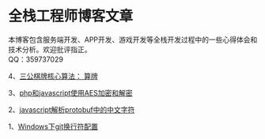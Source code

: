 # 全栈工程师博客文章
  本博客包含服务端开发、APP开发、游戏开发等全栈开发过程中的一些心得体会和技术分析。欢迎批评指正。  
  QQ：359737029


4、[三公棋牌核心算法： 算牌](https://github.com/solookin/blog/blob/master/%E4%B8%89%E5%85%AC%E6%A3%8B%E7%89%8C%E6%A0%B8%E5%BF%83%E7%AE%97%E6%B3%95%EF%BC%9A%20%E7%AE%97%E7%89%8C.md)  

3、[php和javascript使用AES加密和解密](https://github.com/solookin/blog/blob/master/php%E5%92%8Cjavascript%E4%BD%BF%E7%94%A8AES%E5%8A%A0%E5%AF%86%E5%92%8C%E8%A7%A3%E5%AF%86.md)  

2、[javascript解析protobuf中的中文字符](https://github.com/solookin/blog/blob/master/javascript%E8%A7%A3%E6%9E%90protobuf%E4%B8%AD%E7%9A%84%E4%B8%AD%E6%96%87%E5%AD%97%E7%AC%A6.md)  

1、[Windows下git换行符配置](https://github.com/solookin/blog/blob/master/Windows%E4%B8%8Bgit%E6%8D%A2%E8%A1%8C%E7%AC%A6%E9%85%8D%E7%BD%AE.md)  
